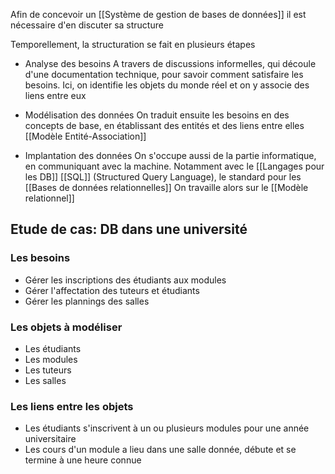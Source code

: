 Afin de concevoir un [[Système de gestion de bases de données]] il est nécessaire d'en discuter sa structure

Temporellement, la structuration se fait en plusieurs étapes

- Analyse des besoins
		A travers de discussions informelles, qui découle d'une documentation technique, pour savoir comment satisfaire les besoins.
		Ici, on identifie les objets du monde réel et on y associe des liens entre eux

- Modélisation des données
		On traduit ensuite les besoins en des concepts de base, en établissant des entités et des liens entre elles [[Modèle Entité-Association]]

- Implantation des données
		On s'occupe aussi de la partie informatique, en communiquant avec la machine. Notamment avec le  [[Langages pour les DB]] [[SQL]] (Structured Query Language), le standard pour les [[Bases de données relationnelles]]
	On travaille alors sur le [[Modèle relationnel]]

## Etude de cas: DB dans une université

### Les besoins
- Gérer les inscriptions des étudiants aux modules
- Gérer l'affectation des tuteurs et étudiants
- Gérer les plannings des salles

### Les objets à modéliser
- Les étudiants
- Les modules
- Les tuteurs
- Les salles

### Les liens entre les objets
- Les étudiants s'inscrivent à un ou plusieurs modules pour une année universitaire
- Les cours d'un module a lieu dans une salle donnée, débute et se termine à une heure connue